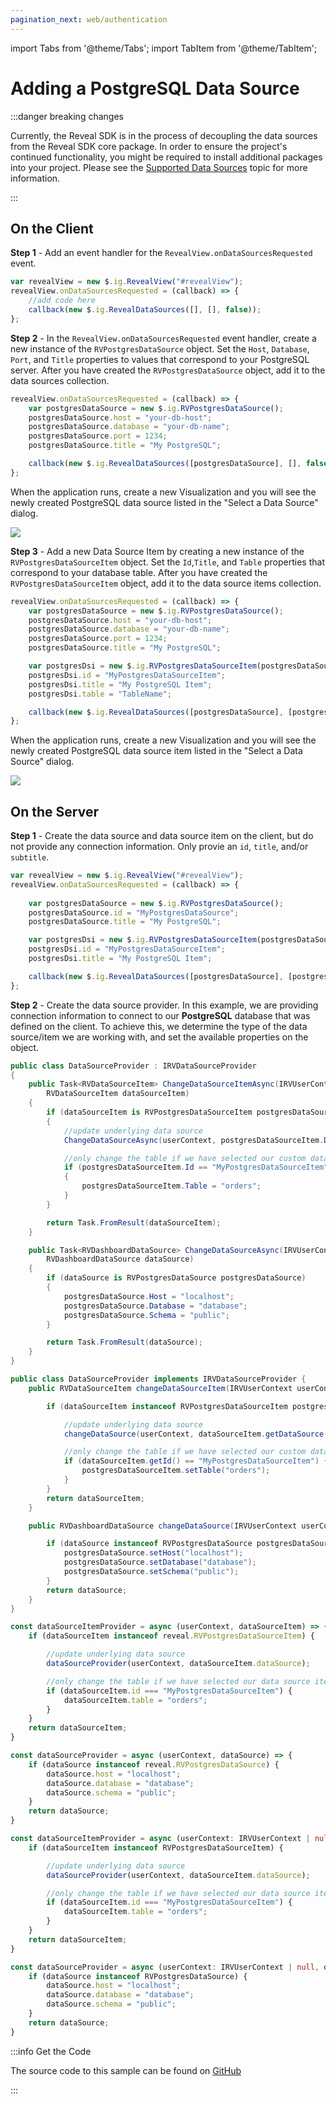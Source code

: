 ```yaml
---
pagination_next: web/authentication
---
```


import Tabs from '@theme/Tabs';
import TabItem from '@theme/TabItem';

# Adding a PostgreSQL Data Source

:::danger breaking changes

Currently, the Reveal SDK is in the process of decoupling the data sources from the Reveal SDK core package. In order to ensure the project's continued functionality, you might be required to install additional packages into your project. Please see the [Supported Data Sources](web/datasources.md#supported-data-sources) topic for more information.

:::

## On the Client

**Step 1** - Add an event handler for the `RevealView.onDataSourcesRequested` event.

```js
var revealView = new $.ig.RevealView("#revealView");
revealView.onDataSourcesRequested = (callback) => {
    //add code here
    callback(new $.ig.RevealDataSources([], [], false));
};
```

**Step 2** - In the `RevealView.onDataSourcesRequested` event handler, create a new instance of the `RVPostgresDataSource` object. Set the `Host`, `Database`, `Port`, and `Title` properties to values that correspond to your PostgreSQL server. After you have created the `RVPostgresDataSource` object, add it to the data sources collection.

```js
revealView.onDataSourcesRequested = (callback) => {
    var postgresDataSource = new $.ig.RVPostgresDataSource();
    postgresDataSource.host = "your-db-host";
    postgresDataSource.database = "your-db-name";
    postgresDataSource.port = 1234;
    postgresDataSource.title = "My PostgreSQL";

    callback(new $.ig.RevealDataSources([postgresDataSource], [], false));
};
```

When the application runs, create a new Visualization and you will see the newly created PostgreSQL data source listed in the "Select a Data Source" dialog.

![](images/postgres-data-source.jpg)

**Step 3** - Add a new Data Source Item by creating a new instance of the `RVPostgresDataSourceItem` object. Set the `Id`,`Title`, and `Table` properties that correspond to your database table. After you have created the `RVPostgresDataSourceItem` object, add it to the data source items collection.

```js
revealView.onDataSourcesRequested = (callback) => {
    var postgresDataSource = new $.ig.RVPostgresDataSource();
    postgresDataSource.host = "your-db-host";
    postgresDataSource.database = "your-db-name";
    postgresDataSource.port = 1234;
    postgresDataSource.title = "My PostgreSQL";

    var postgresDsi = new $.ig.RVPostgresDataSourceItem(postgresDataSource);
    postgresDsi.id = "MyPostgresDataSourceItem";
    postgresDsi.title = "My PostgreSQL Item";
    postgresDsi.table = "TableName";    

    callback(new $.ig.RevealDataSources([postgresDataSource], [postgresDsi], false));
};
```

When the application runs, create a new Visualization and you will see the newly created PostgreSQL data source item listed in the "Select a Data Source" dialog.

![](images/postgres-data-source-item.jpg)

## On the Server

**Step 1** - Create the data source and data source item on the client, but do not provide any connection information. Only provie an `id`, `title`, and/or `subtitle`.

```js
var revealView = new $.ig.RevealView("#revealView");
revealView.onDataSourcesRequested = (callback) => {
    
    var postgresDataSource = new $.ig.RVPostgresDataSource();
    postgresDataSource.id = "MyPostgresDataSource";
    postgresDataSource.title = "My PostgreSQL";

    var postgresDsi = new $.ig.RVPostgresDataSourceItem(postgresDataSource);
    postgresDsi.id = "MyPostgresDataSourceItem";
    postgresDsi.title = "My PostgreSQL Item";

    callback(new $.ig.RevealDataSources([postgresDataSource], [postgresDsi], false));
};
```

**Step 2** - Create the data source provider. In this example, we are providing connection information to connect to our **PostgreSQL** database that was defined on the client. To achieve this, we determine the type of the data source/item we are working with, and set the available properties on the object.

<Tabs groupId="code" queryString>
  <TabItem value="aspnet" label="ASP.NET" default>

```cs
public class DataSourceProvider : IRVDataSourceProvider
{
    public Task<RVDataSourceItem> ChangeDataSourceItemAsync(IRVUserContext userContext, string dashboardId,
        RVDataSourceItem dataSourceItem)
    {
        if (dataSourceItem is RVPostgresDataSourceItem postgresDataSourceItem)
        {
            //update underlying data source
            ChangeDataSourceAsync(userContext, postgresDataSourceItem.DataSource);

            //only change the table if we have selected our custom data source item
            if (postgresDataSourceItem.Id == "MyPostgresDataSourceItem")
            {
                postgresDataSourceItem.Table = "orders";
            }
        }

        return Task.FromResult(dataSourceItem);
    }

    public Task<RVDashboardDataSource> ChangeDataSourceAsync(IRVUserContext userContext,
        RVDashboardDataSource dataSource)
    {
        if (dataSource is RVPostgresDataSource postgresDataSource)
        {
            postgresDataSource.Host = "localhost";
            postgresDataSource.Database = "database";
            postgresDataSource.Schema = "public";
        }

        return Task.FromResult(dataSource);
    }
}
```

  </TabItem>

  <TabItem value="java" label="Java">

```java
public class DataSourceProvider implements IRVDataSourceProvider {
    public RVDataSourceItem changeDataSourceItem(IRVUserContext userContext, String dashboardsID, RVDataSourceItem dataSourceItem) {

        if (dataSourceItem instanceof RVPostgresDataSourceItem postgresDataSourceItem) {

            //update underlying data source
            changeDataSource(userContext, dataSourceItem.getDataSource());

            //only change the table if we have selected our custom data source item
            if (dataSourceItem.getId() == "MyPostgresDataSourceItem") {
                postgresDataSourceItem.setTable("orders");
            }
        }
        return dataSourceItem;
    }

    public RVDashboardDataSource changeDataSource(IRVUserContext userContext, RVDashboardDataSource dataSource) {

        if (dataSource instanceof RVPostgresDataSource postgresDataSource) {
            postgresDataSource.setHost("localhost");
            postgresDataSource.setDatabase("database");
            postgresDataSource.setSchema("public");
        }
        return dataSource;
    }
}
```

  </TabItem>

  <TabItem value="node" label="Node.js">

```js
const dataSourceItemProvider = async (userContext, dataSourceItem) => {
    if (dataSourceItem instanceof reveal.RVPostgresDataSourceItem) {

        //update underlying data source
        dataSourceProvider(userContext, dataSourceItem.dataSource);

        //only change the table if we have selected our data source item
        if (dataSourceItem.id === "MyPostgresDataSourceItem") {
            dataSourceItem.table = "orders";
        }
    }
    return dataSourceItem;
}

const dataSourceProvider = async (userContext, dataSource) => {
    if (dataSource instanceof reveal.RVPostgresDataSource) {
        dataSource.host = "localhost";
        dataSource.database = "database";
        dataSource.schema = "public";
    }
    return dataSource;
}
```

  </TabItem>

  <TabItem value="node-ts" label="Node.js - TS">    

```ts
const dataSourceItemProvider = async (userContext: IRVUserContext | null, dataSourceItem: RVDataSourceItem) => {
    if (dataSourceItem instanceof RVPostgresDataSourceItem) {

        //update underlying data source
        dataSourceProvider(userContext, dataSourceItem.dataSource);

        //only change the table if we have selected our data source item
        if (dataSourceItem.id === "MyPostgresDataSourceItem") {
            dataSourceItem.table = "orders";
        }
    }
    return dataSourceItem;
}

const dataSourceProvider = async (userContext: IRVUserContext | null, dataSource: RVDashboardDataSource) => {
    if (dataSource instanceof RVPostgresDataSource) {
        dataSource.host = "localhost";
        dataSource.database = "database";
        dataSource.schema = "public";
    }
    return dataSource;
}
```

  </TabItem>

</Tabs>

:::info Get the Code

The source code to this sample can be found on [GitHub](https://github.com/RevealBi/sdk-samples-javascript/tree/main/DataSources/PostgreSQL)

:::